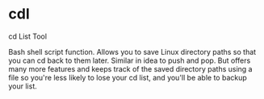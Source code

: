 # cdl
cd List Tool

Bash shell script function.  Allows you to save Linux directory paths so that you can cd back to them later.  Similar in idea to push and pop.  But offers many more features and keeps track of the saved directory paths using a file so you're less likely to lose your cd list, and you'll be able to backup your list.
